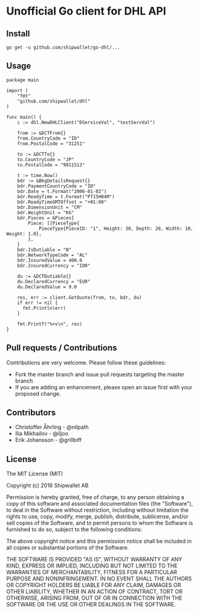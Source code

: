 # Unofficial Go client for DHL API

## Install

`go get -u github.com/shipwallet/go-dhl/...`

## Usage

```
package main

import (
    "fmt"
    "github.com/shipwallet/dhl"
)

func main() {
    c := dhl.NewDHLClient("DServiceVal", "testServVal")

    from := &DCTFrom{}
  	from.CountryCode = "ID"
  	from.PostalCode = "31251"

  	to := &DCTTo{}
  	to.CountryCode = "JP"
  	to.PostalCode = "9811513"

  	t := time.Now()
  	bdr := &BkgDetailsRequest{}
  	bdr.PaymentCountryCode = "ID"
  	bdr.Date = t.Format("2006-01-02")
  	bdr.ReadyTime = t.Format("PT15H04M")
  	bdr.ReadyTimeGMTOffset = "+01:00"
  	bdr.DimensionUnit = "CM"
  	bdr.WeightUnit = "KG"
  	bdr.Pieces = &Pieces{
  		Piece: []PieceType{
  			PieceType{PieceID: "1", Height: 30, Depth: 20, Width: 10, Weight: 1.0},
  		},
  	}
  	bdr.IsDutiable = "N"
  	bdr.NetworkTypeCode = "AL"
  	bdr.InsuredValue = 400.0
  	bdr.InsuredCurrency = "IDR"

  	du := &DCTDutiable{}
  	du.DeclaredCurrency = "EUR"
  	du.DeclaredValue = 9.0

  	res, err := client.GetQuote(from, to, bdr, du)
    if err != nil {
      fmt.Println(err)
    }

    fmt.Printf("%+v\n", res)
}
```

## Pull requests / Contributions

Contributions are very welcome. Please follow these guidelines:

- Fork the master branch and issue pull requests targeting the master branch
- If you are adding an enhancement, please open an issue first with your proposed change.


## Contributors

- Christoffer Åhrling - @nilpath
- Ilia Mikhailov - @iljoo
- Erik Johansson - @grillbiff

## License

The MIT License (MIT)

Copyright (c) 2016 Shipwallet AB

Permission is hereby granted, free of charge, to any person obtaining a copy of this software and associated documentation files (the "Software"), to deal in the Software without restriction, including without limitation the rights to use, copy, modify, merge, publish, distribute, sublicense, and/or sell copies of the Software, and to permit persons to whom the Software is furnished to do so, subject to the following conditions:

The above copyright notice and this permission notice shall be included in all copies or substantial portions of the Software.

THE SOFTWARE IS PROVIDED "AS IS", WITHOUT WARRANTY OF ANY KIND, EXPRESS OR IMPLIED, INCLUDING BUT NOT LIMITED TO THE WARRANTIES OF MERCHANTABILITY, FITNESS FOR A PARTICULAR PURPOSE AND NONINFRINGEMENT. IN NO EVENT SHALL THE AUTHORS OR COPYRIGHT HOLDERS BE LIABLE FOR ANY CLAIM, DAMAGES OR OTHER LIABILITY, WHETHER IN AN ACTION OF CONTRACT, TORT OR OTHERWISE, ARISING FROM, OUT OF OR IN CONNECTION WITH THE SOFTWARE OR THE USE OR OTHER DEALINGS IN THE SOFTWARE.
